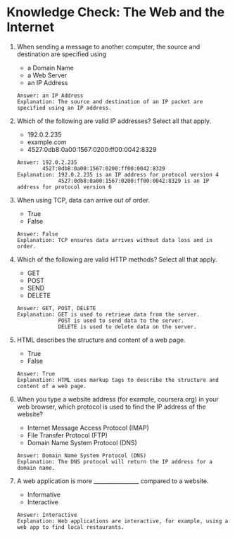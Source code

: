 # Knowledge Check: The Web and the Internet

1. When sending a message to another computer, the source and destination are specified using
   - a Domain Name
   - a Web Server
   - an IP Address
   ```
   Answer: an IP Address
   Explanation: The source and destination of an IP packet are specified using an IP address.
   ```

2. Which of the following are valid IP addresses? Select all that apply.
   - 192.0.2.235
   - example.com
   - 4527:0db8:0a00:1567:0200:ff00:0042:8329
   ```
   Answer: 192.0.2.235
           4527:0db8:0a00:1567:0200:ff00:0042:8329
   Explanation: 192.0.2.235 is an IP address for protocol version 4
                4527:0db8:0a00:1567:0200:ff00:0042:8329 is an IP address for protocol version 6
   ```

3. When using TCP, data can arrive out of order.
   - True
   - False
   ```
   Answer: False
   Explanation: TCP ensures data arrives without data loss and in order.
   ```

4. Which of the following are valid HTTP methods? Select all that apply.
   - GET
   - POST
   - SEND
   - DELETE
   ```
   Answer: GET, POST, DELETE
   Explanation: GET is used to retrieve data from the server.
                POST is used to send data to the server.
                DELETE is used to delete data on the server.
   ```

5. HTML describes the structure and content of a web page.
   - True
   - False
   ```
   Answer: True
   Explanation: HTML uses markup tags to describe the structure and content of a web page.
   ```

6. When you type a website address (for example, coursera.org) in your web browser, which protocol is used to find the IP address of the website?
   - Internet Message Access Protocol (IMAP)
   - File Transfer Protocol (FTP)
   - Domain Name System Protocol (DNS)
   ```
   Answer: Domain Name System Protocol (DNS)
   Explanation: The DNS protocol will return the IP address for a domain name.
   ```

7. A web application is more ________________ compared to a website.
   - Informative
   - Interactive
   ```
   Answer: Interactive
   Explanation: Web applications are interactive, for example, using a web app to find local restaurants.
   ```